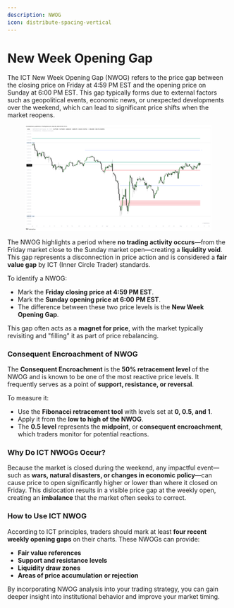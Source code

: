 ```yaml
---
description: NWOG
icon: distribute-spacing-vertical
---
```


# New Week Opening Gap

The ICT New Week Opening Gap (NWOG) refers to the price gap between the closing price on Friday at 4:59 PM EST and the opening price on Sunday at 6:00 PM EST. This gap typically forms due to external factors such as geopolitical events, economic news, or unexpected developments over the weekend, which can lead to significant price shifts when the market reopens.

<figure><img src="../../.gitbook/assets/docs-nwog-001.png" alt=""><figcaption></figcaption></figure>

The NWOG highlights a period where **no trading activity occurs**—from the Friday market close to the Sunday market open—creating a **liquidity void**. This gap represents a disconnection in price action and is considered a **fair value gap** by ICT (Inner Circle Trader) standards.

To identify a NWOG:

* Mark the **Friday closing price at 4:59 PM EST**.
* Mark the **Sunday opening price at 6:00 PM EST**.
* The difference between these two price levels is the **New Week Opening Gap**.

This gap often acts as a **magnet for price**, with the market typically revisiting and "filling" it as part of price rebalancing.

### Consequent Encroachment of NWOG

The **Consequent Encroachment** is the **50% retracement level** of the NWOG and is known to be one of the most reactive price levels. It frequently serves as a point of **support, resistance, or reversal**.

To measure it:

* Use the **Fibonacci retracement tool** with levels set at **0, 0.5, and 1**.
* Apply it from the **low to high of the NWOG**.
* The **0.5 level** represents the **midpoint**, or **consequent encroachment**, which traders monitor for potential reactions.

### Why Do ICT NWOGs Occur?

Because the market is closed during the weekend, any impactful event—such as **wars, natural disasters, or changes in economic policy**—can cause price to open significantly higher or lower than where it closed on Friday. This dislocation results in a visible price gap at the weekly open, creating an **imbalance** that the market often seeks to correct.

### How to Use ICT NWOG

According to ICT principles, traders should mark at least **four recent weekly opening gaps** on their charts. These NWOGs can provide:

* **Fair value references**
* **Support and resistance levels**
* **Liquidity draw zones**
* **Areas of price accumulation or rejection**

By incorporating NWOG analysis into your trading strategy, you can gain deeper insight into institutional behavior and improve your market timing.
